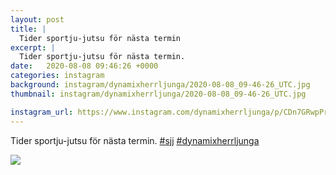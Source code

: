 ```yaml
---
layout: post
title: |
  Tider sportju-jutsu för nästa termin
excerpt: |
  Tider sportju-jutsu för nästa termin.  
date:   2020-08-08 09:46:26 +0000
categories: instagram
background: instagram/dynamixherrljunga/2020-08-08_09-46-26_UTC.jpg
thumbnail: instagram/dynamixherrljunga/2020-08-08_09-46-26_UTC.jpg

instagram_url: https://www.instagram.com/dynamixherrljunga/p/CDn7GRwpPrL
---
```

Tider sportju-jutsu för nästa termin. [#sjj](https://www.instagram.com/explore/tags/sjj/) [#dynamixherrljunga](https://www.instagram.com/explore/tags/dynamixherrljunga/)



<img src='{{ site.baseurl }}/instagram/dynamixherrljunga/2020-08-08_09-46-26_UTC.jpg' class='img-fluid' />
